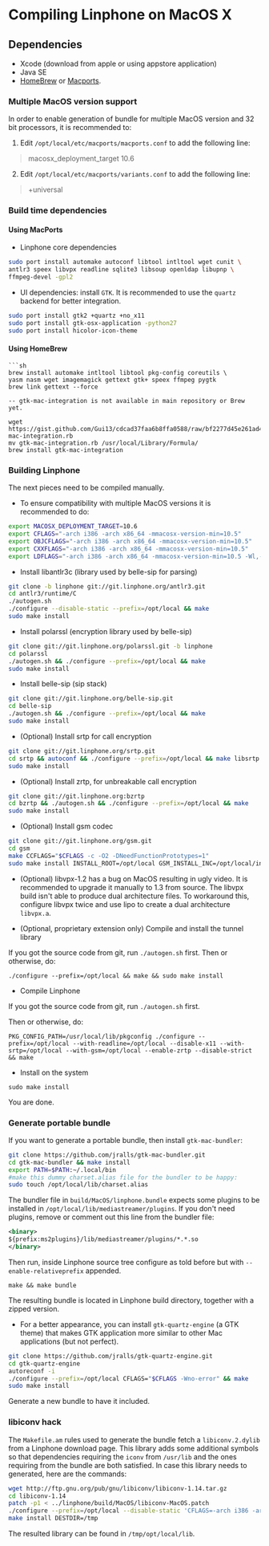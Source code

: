 # Compiling Linphone on MacOS X

## Dependencies

* Xcode (download from apple or using appstore application)
* Java SE
* [HomeBrew](http://brew.sh) or [Macports](http://www.macports.org/).

### Multiple MacOS version support

In order to enable generation of bundle for multiple MacOS version and 32 bit processors, it is recommended to:

1. Edit `/opt/local/etc/macports/macports.conf` to add the following line:

 > macosx_deployment_target 10.6

2. Edit `/opt/local/etc/macports/variants.conf` to add the following line:

 > +universal

### Build time dependencies

#### Using MacPorts

* Linphone core dependencies
 ```sh
 sudo port install automake autoconf libtool intltool wget cunit \
 antlr3 speex libvpx readline sqlite3 libsoup openldap libupnp \
 ffmpeg-devel -gpl2
 ```

* UI dependencies: install `GTK`. It is recommended to use the `quartz` backend for better integration.

 ```sh
 sudo port install gtk2 +quartz +no_x11
 sudo port install gtk-osx-application -python27
 sudo port install hicolor-icon-theme
 ```

 #### Using HomeBrew

	```sh
	brew install automake intltool libtool pkg-config coreutils \
	yasm nasm wget imagemagick gettext gtk+ speex ffmpeg pygtk
	brew link gettext --force
 
	-- gtk-mac-integration is not available in main repository or Brew yet.

	wget https://gist.github.com/Gui13/cdcad37faa6b8ffa0588/raw/bf2277d45e261ad48ae1344c4c97f2684974ed87/gtk-mac-integration.rb
	mv gtk-mac-integration.rb /usr/local/Library/Formula/
	brew install gtk-mac-integration


### Building Linphone

The next pieces need to be compiled manually.

* To ensure compatibility with multiple MacOS versions it is recommended to do:

 ```sh
 export MACOSX_DEPLOYMENT_TARGET=10.6
 export CFLAGS="-arch i386 -arch x86_64 -mmacosx-version-min=10.5"
 export OBJCFLAGS="-arch i386 -arch x86_64 -mmacosx-version-min=10.5"
 export CXXFLAGS="-arch i386 -arch x86_64 -mmacosx-version-min=10.5"
 export LDFLAGS="-arch i386 -arch x86_64 -mmacosx-version-min=10.5 -Wl,-headerpad_max_install_names -Wl,-read_only_relocs -Wl,suppress"
 ```

* Install libantlr3c (library used by belle-sip for parsing)

 ```sh
 git clone -b linphone git://git.linphone.org/antlr3.git
 cd antlr3/runtime/C
 ./autogen.sh
 ./configure --disable-static --prefix=/opt/local && make
 sudo make install
 ```

* Install polarssl (encryption library used by belle-sip)
 ```sh
 git clone git://git.linphone.org/polarssl.git -b linphone
 cd polarssl
 ./autogen.sh && ./configure --prefix=/opt/local && make
 sudo make install
 ```

* Install belle-sip (sip stack)

 ```sh
 git clone git://git.linphone.org/belle-sip.git
 cd belle-sip
 ./autogen.sh && ./configure --prefix=/opt/local && make
 sudo make install
 ```

* (Optional) Install srtp for call encryption

 ```sh
 git clone git://git.linphone.org/srtp.git
 cd srtp && autoconf && ./configure --prefix=/opt/local && make libsrtp.a
 sudo make install
 ```

* (Optional) Install zrtp, for unbreakable call encryption

 ```sh
 git clone git://git.linphone.org:bzrtp
 cd bzrtp && ./autogen.sh && ./configure --prefix=/opt/local && make
 sudo make install
 ```

* (Optional) Install gsm codec

 ```sh
 git clone git://git.linphone.org/gsm.git
 cd gsm
 make CCFLAGS="$CFLAGS -c -O2 -DNeedFunctionPrototypes=1"
 sudo make install INSTALL_ROOT=/opt/local GSM_INSTALL_INC=/opt/local/include
 ```

* (Optional) libvpx-1.2 has a bug on MacOS resulting in ugly video. It is recommended to upgrade it manually to 1.3 from source.
The libvpx build isn't able to produce dual architecture files. To workaround this, configure libvpx twice and use lipo to create a dual architecture `libvpx.a`.

* (Optional, proprietary extension only) Compile and install the tunnel library

 If you got the source code from git, run `./autogen.sh` first.
 Then or otherwise, do:

 `./configure --prefix=/opt/local && make && sudo make install`

* Compile Linphone

 If you got the source code from git, run `./autogen.sh` first.

 Then or otherwise, do:

 `PKG_CONFIG_PATH=/usr/local/lib/pkgconfig ./configure --prefix=/opt/local --with-readline=/opt/local --disable-x11 --with-srtp=/opt/local --with-gsm=/opt/local --enable-zrtp --disable-strict && make`

* Install on the system

 `sudo make install`

You are done.

### Generate portable bundle

If you want to generate a portable bundle, then install `gtk-mac-bundler`:

 ```sh
 git clone https://github.com/jralls/gtk-mac-bundler.git
 cd gtk-mac-bundler && make install
 export PATH=$PATH:~/.local/bin
 #make this dummy charset.alias file for the bundler to be happy:
 sudo touch /opt/local/lib/charset.alias
 ```

The bundler file in `build/MacOS/linphone.bundle` expects some plugins to be installed in `/opt/local/lib/mediastreamer/plugins`.
If you don't need plugins, remove or comment out this line from the bundler file:

```xml
<binary>
${prefix:ms2plugins}/lib/mediastreamer/plugins/*.*.so
</binary>
```

Then run, inside Linphone source tree configure as told before but with `--enable-relativeprefix` appended.

 `make && make bundle`

The resulting bundle is located in Linphone build directory, together with a zipped version.

* For a better appearance, you can install `gtk-quartz-engine` (a GTK theme) that makes GTK application more similar to other Mac applications (but not perfect).

 ```sh
 git clone https://github.com/jralls/gtk-quartz-engine.git
 cd gtk-quartz-engine
 autoreconf -i
 ./configure --prefix=/opt/local CFLAGS="$CFLAGS -Wno-error" && make
 sudo make install
 ```

Generate a new bundle to have it included.

### libiconv hack

The `Makefile.am` rules used to generate the bundle fetch a `libiconv.2.dylib` from a Linphone download page.
This library adds some additional symbols so that dependencies requiring the `iconv` from `/usr/lib` and the ones requiring from the bundle are both satisfied.
In case this library needs to generated, here are the commands:

 ```sh
 wget http://ftp.gnu.org/pub/gnu/libiconv/libiconv-1.14.tar.gz
 cd libiconv-1.14
 patch -p1 < ../linphone/build/MacOS/libiconv-MacOS.patch
 ./configure --prefix=/opt/local --disable-static 'CFLAGS=-arch i386 -arch x86_64 -mmacosx-version-min=10.5' 'LDFLAGS=-arch i386 -arch x86_64 -mmacosx-version-min=10.5'  CXXFLAGS="-arch i386 -arch x86_64 -mmacosx-version-min=10.5" && make
 make install DESTDIR=/tmp
 ```

The resulted library can be found in `/tmp/opt/local/lib`.




